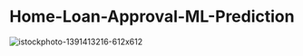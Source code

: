 # Home-Loan-Approval-ML-Prediction


![istockphoto-1391413216-612x612](https://github.com/user-attachments/assets/761875f4-dc60-4503-9a14-b655545d0708)

